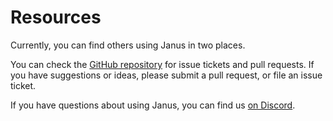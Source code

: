 Resources
=========

Currently, you can find others using Janus in two places.

You can check the [GitHub repository](https://github.com/issa-tseng/janus) for
issue tickets and pull requests. If you have suggestions or ideas, please submit
a pull request, or file an issue ticket.

If you have questions about using Janus, you can find us [on Discord](https://discord.gg/NT895JW).

